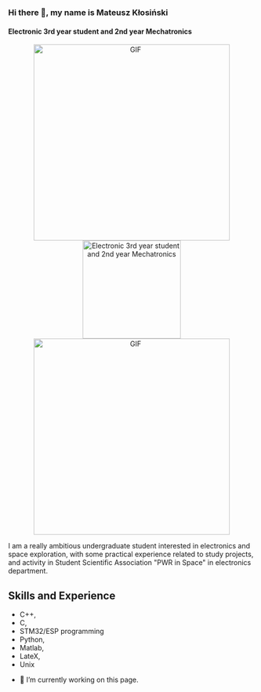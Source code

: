### Hi there 👋, my name is Mateusz Kłosiński
#### Electronic 3rd year student and 2nd year Mechatronics

<div style="text-align: center;">
  <img src="https://user-images.githubusercontent.com/74038190/225813708-98b745f2-7d22-48cf-9150-083f1b00d6c9.gif" alt="GIF" width="400">
  <img src="https://encrypted-tbn0.gstatic.com/images?q=tbn:ANd9GcTzcuKNPGlCJtM14LWK2ehv7iLpmsMfEqyenpYd8QjrBw&s" alt="Electronic 3rd year student and 2nd year Mechatronics" width="200">
  <img src="https://cliply.co/wp-content/uploads/2019/03/371903250_ROCKET_LAUNCH_400px.gif"alt="GIF" width="400">
</div>

I am a really ambitious undergraduate student interested in electronics and space
exploration, with some practical experience related to study projects, and activity in
Student Scientific Association "PWR in Space" in electronics department.

## Skills and Experience
* C++,
* C,
* STM32/ESP programming
* Python,
* Matlab,
* LateX,
* Unix

- 🔭 I’m currently working on this page.
